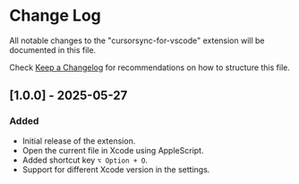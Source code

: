 # Change Log

All notable changes to the "cursorsync-for-vscode" extension will be documented in this file.

Check [Keep a Changelog](http://keepachangelog.com/) for recommendations on how to structure this file.

## [1.0.0] - 2025-05-27

### Added
- Initial release of the extension.
- Open the current file in Xcode using AppleScript.
- Added shortcut key `⌥ Option + O`.
- Support for different Xcode version in the settings.
